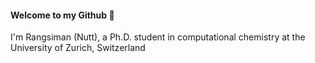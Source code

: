 #### Welcome to my Github 👋

I'm Rangsiman (Nutt), a Ph.D. student in computational chemistry at the University of Zurich, Switzerland
